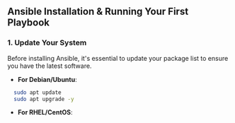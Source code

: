## Ansible Installation & Running Your First Playbook

### 1. Update Your System
Before installing Ansible, it's essential to update your package list to ensure you have the latest software. </br>

- **For Debian/Ubuntu**:

```bash
  sudo apt update
  sudo apt upgrade -y
```

- **For RHEL/CentOS**:

